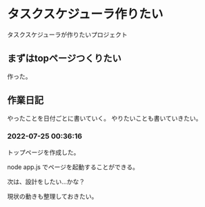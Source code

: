 # タスクスケジューラ作りたい

タスクスケジューラが作りたいプロジェクト

## まずはtopページつくりたい

作った。

## 作業日記

やったことを日付ごとに書いていく。
やりたいことも書いていきたい。

### 2022-07-25 00:36:16

トップページを作成した。

node app.js でページを起動することができる。

次は、設計をしたい…かな？

現状の動きも整理しておきたい。

